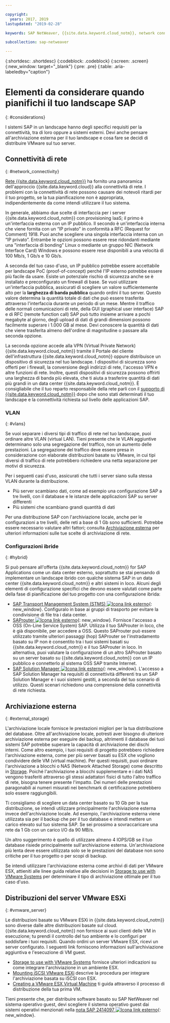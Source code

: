 ```yaml
---

copyright:
  years: 2017, 2019
lastupdated: "2019-02-28"

keywords: SAP NetWeaver, {{site.data.keyword.cloud_notm}}, network connectivity, VLANs, hybrid, STMS, SAProuter, SAP Solution Manager, SAP certified, database

subcollection: sap-netweaver

---
```


{:shortdesc: .shortdesc}
{:codeblock: .codeblock}
{:screen: .screen}
{:new_window: target="_blank"}
{:pre: .pre}
{:table: .aria-labeledby="caption"}

# Elementi da considerare quando pianifichi il tuo landscape SAP
{: #considerations}

I sistemi SAP in un landscape hanno degli specifici requisiti per la connettività, tra di loro oppure a sistemi esterni. Devi anche pensare all'archiviazione esterna per il tuo landscape e cosa fare se decidi di distribuire VMware sul tuo server.

## Connettività di rete
{: #network_connectivity}

[Rete {{site.data.keyword.cloud_notm}}](/docs/infrastructure/sap-netweaver?topic=sap-netweaver-ibm_cloud_network#ibm_cloud_network) ha fornito una panoramica dell'approccio {{site.data.keyword.cloud}} alla connettività di rete. I problemi con la connettività di rete possono causare dei notevoli ritardi per il tuo progetto, se la tua pianificazione non è appropriata, indipendentemente da come intendi utilizzare il tuo sistema.

In generale, abbiamo due scelte di interfaccia per i server {{site.data.keyword.cloud_notm}} con provisioning IaaS; il primo è un'interfaccia esterna con un IP pubblico. Il secondo è un'interfaccia interna che viene fornita con un “IP privato” in conformità a RFC (Request for Comment) 1918. Puoi anche scegliere una singola interfaccia interna con un “IP privato”. Entrambe le opzioni possono essere rese ridondanti mediante una "interfaccia di bonding" Linux o mediante un gruppo NIC (Network Interface Card) Windows e possono essere rese disponibili a una velocità di 100 Mb/s, 1 Gb/s e 10 Gb/s.

A seconda del tuo caso d'uso, un IP pubblico potrebbe essere accettabile per landscape PoC (proof-of-concept) perché l'IP esterno potrebbe essere più facile da usare. Esiste un potenziale rischio di sicurezza anche se è installato e preconfigurato un firewall di base. Se vuoi utilizzare un'interfaccia pubblica, assicurati di scegliere un valore sufficientemente alto per la **larghezza di banda pubblica** quando ordini il tuo server. Questo valore determina la quantità totale di dati che può essere trasferita attraverso l'interfaccia durante un periodo di un mese. Mentre il traffico delle normali comunicazioni di rete, della GUI (graphical user interface) SAP e di RFC (remote function call) SAP può tutto insieme arrivare a pochi megabyte al giorno, degli upload di dati di grandi dimensioni possono facilmente superare i 1.000 GB al mese. Devi conoscere la quantità di dati che viene trasferita almeno dell'ordine di magnitudine o passare alla seconda opzione.

La seconda opzione accede alla VPN (Virtual Private Network) {{site.data.keyword.cloud_notm}} tramite il Portale del cliente dell'infrastruttura {{site.data.keyword.cloud_notm}} oppure distribuisce un dispositivo di sicurezza nel tuo landscape. I dispositivi di sicurezza sono offerti per i firewall, la conversione degli indirizzi di rete, l'accesso VPN e altre funzioni di rete. Inoltre, questi dispositivi di sicurezza possono offrirti una larghezza di banda più elevata, che ti aiuta a trasferire quantità di dati più grandi in un data center {{site.data.keyword.cloud_notm}}. È consigliabile che il tuo reparto responsabile della rete parli con il [supporto di {{site.data.keyword.cloud_notm}}](/docs/get-support?topic=get-support-getting-customer-support#getting-customer-support) dopo che sono stati determinati il tuo landscape e la connettività richiesta sul livello delle applicazioni SAP.

### VLAN
{: #vlans}

Se vuoi separare i diversi tipi di traffico di rete nel tuo landscape, puoi ordinare altre VLAN (virtual LAN). Tieni presente che le VLAN aggiuntive determinano solo una segregazione del traffico, non un aumento delle prestazioni. La segregazione del traffico deve essere presa in considerazione con elaborate distribuzioni basate su VMware, in cui tipi diversi di traffico di rete potrebbero richiedere una netta separazione per motivi di sicurezza.

Per i seguenti casi d'uso, assicurati che tutti i server siano sulla stessa VLAN durante la distribuzione.
  *	Più server scambiano dati, come ad esempio una configurazione SAP a tre livelli, con il database e le istanze delle applicazioni SAP su server differenti
  *	Più sistemi che scambiano grandi quantità di dati

Per una distribuzione SAP con l'archiviazione locale, anche per le configurazioni a tre livelli, delle reti a base di 1 Gb sono sufficienti. Potrebbe essere necessario valutare altri fattori; consulta [Archiviazione esterna](/docs/infrastructure/sap-netweaver?topic=sap-netweaver-considerations#considerations#external_storage) per ulteriori informazioni sulle tue scelte di archiviazione di rete.

### Configurazioni ibride
{: #hybrid}

Si può pensare all'offerta {{site.data.keyword.cloud_notm}} for SAP Applications come un data center esterno, soprattutto se stai pensando di implementare un landscape ibrido con qualche sistema SAP in un data center {{site.data.keyword.cloud_notm}} e altri sistemi in loco. Alcuni degli elementi di configurazione specifici che devono essere valutati come parte della fase di pianificazione del tuo progetto con una configurazione ibrida:

  *	[SAP Transport Management System (STMS) ![Icona link esterno](../../icons/launch-glyph.svg "Icona link esterno")](https://www.sap.com/products/transportation-logistics.html){: new_window}. Configuralo in base ai gruppi di trasporto per evitare la condivisione di file tra i data center.
  *	[SAProuter ![Icona link esterno](../../icons/launch-glyph.svg "Icona link esterno")](https://support.sap.com/en/tools/connectivity-tools/saprouter.html){: new_window}. Fornisce l'accesso a OSS (On-Line Service System) SAP. Utilizza il tuo SAProuter in loco, che è già disponibile, per accedere a OSS. Questo SAProuter può essere utilizzato tramite ulteriori passaggi (hop) SAProuter se l'instradamento basato su IP non è consentito tra i tuoi sistemi basati su {{site.data.keyword.cloud_notm}} e il tuo SAProuter in loco. In alternativa, puoi valutare la configurazione di un altro SAProuter basato su un server basato su {{site.data.keyword.cloud_notm}} con un IP pubblico e connetterlo al sistema OSS SAP tramite Internet.
  *	[SAP Solution Manager ![Icona link esterno](../../icons/launch-glyph.svg "Icona link esterno")](https://support.sap.com/en/solution-manager.html){: new_window}. L'accesso a SAP Solution Manager ha requisiti di connettività differenti tra un SAP Solution Manager e i suoi sistemi gestiti, a seconda del tuo scenario di utilizzo. Questi scenari richiedono una comprensione della connettività di rete richiesta.  

## Archiviazione esterna
{: #external_storage}

L'archiviazione locale fornisce le prestazioni migliori per la tua distribuzione del database. Oltre all'archiviazione locale, potresti aver bisogno di ulteriore archiviazione esterna per eseguire dei backup, altrimenti il database dei tuoi sistemi SAP potrebbe superare la capacità di archiviazione dei dischi interni. Come altro esempio, i tuoi requisiti di progetto potrebbero richiedere l'archiviazione esterna, come per più server basati su ESX che vogliono condividere delle VM (virtual machine). Per questi requisiti, puoi ordinare l'archiviazione a blocchi o NAS (Network Attached Storage) come descritto in [Storage](/docs/infrastructure/sap-netweaver?topic=sap-netweaver-storage#storage). Poiché l'archiviazione a blocchi supplementare e i dati NAS vengono trasferiti attraverso gli stessi adattatori fisici di tutto l'altro traffico di rete, bisogna tenere presente l'impatto. Dei numeri delle prestazioni paragonabili ai numeri misurati nei benchmark di certificazione potrebbero solo essere raggiungibili.

Ti consigliamo di scegliere un data center basato su 10 Gb per la tua distribuzione, se intendi utilizzare principalmente l'archiviazione esterna invece dell'archiviazione locale. Ad esempio, l'archiviazione esterna viene utilizzata sia per il backup che per il tuo database e intendi mettere un carico elevato sul tuo sistema SAP. Se sei prossimo a sovraccaricare una rete da 1 Gb con un carico I/O da 90 MB/s.

Un altro suggerimento è quello di utilizzare almeno 4 IOPS/GB se il tuo database risiede principalmente sull'archiviazione esterna. Un'archiviazione più lenta deve essere utilizzata solo se le prestazioni del database non sono critiche per il tuo progetto o per scopi di backup.

Se intendi utilizzare l'archiviazione esterna come archivi di dati per VMware ESX, attieniti alle linee guida relative alle decisioni in [Storage to use with VMware Systems](/docs/infrastructure/vmware?topic=VMware-vmware-storage#vmware-storage) per determinare il tipo di archiviazione ottimale per il tuo caso d'uso.

## Distribuzioni del server VMware ESXi
{: #vmware_server}

Le distribuzioni basate su VMware ESXi in {{site.data.keyword.cloud_notm}} sono diverse dalle altre distribuzioni basate sul cloud. {{site.data.keyword.cloud_notm}} non fornisce ai suoi clienti delle VM in esecuzione; tu prendi il controllo del tuo ambiente e lo configuri per soddisfare i tuoi requisiti. Quando ordini un server VMware ESX, ricevi un server configurato. I seguenti link forniscono informazioni sull'archiviazione aggiuntiva e l'esecuzione di VM guest.

  *	[Storage to use with VMware Systems](/docs/infrastructure/vmware?topic=VMware-vmware-storage#vmware-storage) fornisce ulteriori indicazioni su come integrare l'archiviazione in un ambiente ESX.
  * [Mounting iSCSI VMware ESXi](/docs/infrastructure/vmware?topic=VMware-mount-iscsi-esxi#mount-iscsi-esxi) descrive la procedura per integrare l'archiviazione basata su iSCSI con ESX.
  * [Creating a VMware ESX Virtual Machine](/docs/infrastructure/vmware?topic=VMware-create-esx-vm#create-esx-vm) ti guida attraverso il processo di distribuzione della tua prima VM.

Tieni presente che, per distribuire software basato su SAP NetWeaver nel sistema operativo guest, devi scegliere il sistema operativo guest dai sistemi operativi menzionati nella [nota SAP 2414097 ![Icona link esterno](../../icons/launch-glyph.svg "Icona link esterno")](https://launchpad.support.sap.com/#/notes/2414097){: new_window}.
